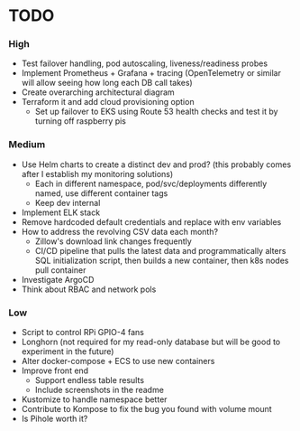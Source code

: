 # TODO

### High 
- Test failover handling, pod autoscaling, liveness/readiness probes
- Implement Prometheus + Grafana + tracing (OpenTelemetry or similar will allow seeing how long each DB call takes)
- Create overarching architectural diagram
- Terraform it and add cloud provisioning option
    - Set up failover to EKS using Route 53 health checks and test it by turning off raspberry pis

### Medium
- Use Helm charts to create a distinct dev and prod? (this probably comes after I establish my monitoring solutions)
    - Each in different namespace, pod/svc/deployments differently named, use different container tags
    - Keep dev internal
- Implement ELK stack
- Remove hardcoded default credentials and replace with env variables
- How to address the revolving CSV data each month?
    - Zillow's download link changes frequently
    - CI/CD pipeline that pulls the latest data and programmatically alters SQL initialization script, then builds a new container, then k8s nodes pull container
- Investigate ArgoCD
- Think about RBAC and network pols

### Low
- Script to control RPi GPIO-4 fans
- Longhorn (not required for my read-only database but will be good to experiment in the future)
- Alter docker-compose + ECS to use new containers
- Improve front end 
    - Support endless table results
    - Include screenshots in the readme
- Kustomize to handle namespace better
- Contribute to Kompose to fix the bug you found with volume mount
- Is Pihole worth it?